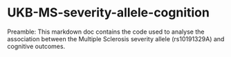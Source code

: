 # UKB-MS-severity-allele-cognition
Preamble: This markdown doc contains the code used to analyse the association between the Multiple Sclerosis severity allele (rs10191329A) and cognitive outcomes.
